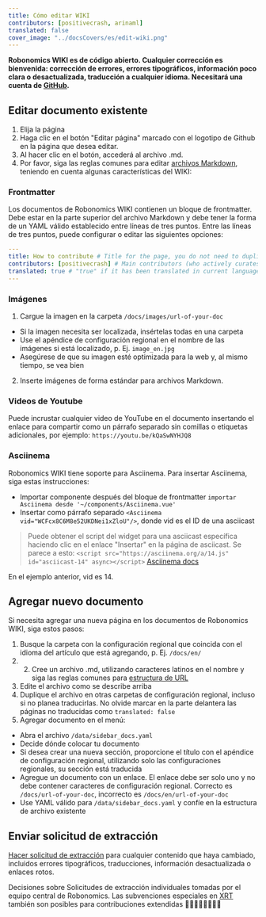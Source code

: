```yaml
---
title: Cómo editar WIKI
contributors: [positivecrash, arinaml]
translated: false
cover_image: "../docsCovers/es/edit-wiki.png"
---
```


**Robonomics WIKI es de código abierto. Cualquier corrección es bienvenida: corrección de errores, errores tipográficos, información poco clara o desactualizada, traducción a cualquier idioma. Necesitará una cuenta de [GitHub](https://github.com/).** 

## Editar documento existente

1. Elija la página
2. Haga clic en el botón "Editar página" marcado con el logotipo de Github en la página que desea editar.
3. Al hacer clic en el botón, accederá al archivo .md.
4. Por favor, siga las reglas comunes para editar [archivos Markdown](https://en.wikipedia.org/wiki/Markdown), teniendo en cuenta algunas características del WIKI:

### Frontmatter
Los documentos de Robonomics WIKI contienen un bloque de frontmatter. Debe estar en la parte superior del archivo Markdown y debe tener la forma de un YAML válido establecido entre líneas de tres puntos. Entre las líneas de tres puntos, puede configurar o editar las siguientes opciones:

```YAML
---
title: How to contribute # Title for the page, you do not need to duplicate it in text
contributors: [positivecrash] # Main contributors (who actively curates this page). GitHub nickname required, without any additional symbols
translated: true # "true" if it has been translated in current language (see locale folder name of doc)
---
```

### Imágenes
1. Cargue la imagen en la carpeta `/docs/images/url-of-your-doc`
* Si la imagen necesita ser localizada, insértelas todas en una carpeta
* Use el apéndice de configuración regional en el nombre de las imágenes si está localizado, p. Ej. `image_en.jpg`
* Asegúrese de que su imagen esté optimizada para la web y, al mismo tiempo, se vea bien
2. Inserte imágenes de forma estándar para archivos Markdown.

### Videos de Youtube
Puede incrustar cualquier video de YouTube en el documento insertando el enlace para compartir como un párrafo separado sin comillas o etiquetas adicionales, por ejemplo: `https://youtu.be/kQaSwNYHJQ8`

### Asciinema
Robonomics WIKI tiene soporte para Asciinema. Para insertar Asciinema, siga estas instrucciones:
* Importar componente después del bloque de frontmatter `importar Asciinema desde '~/components/Asciinema.vue'`
* Insertar como párrafo separado `<Asciinema vid="WCFcx8C6M8e52UKDNei1xZloU"/>`, donde vid es el ID de una asciicast 

> Puede obtener el script del widget para una asciicast específica haciendo clic en el enlace "Insertar" en la página de asciicast.
> Se parece a esto:
> `<script src="https://asciinema.org/a/14.js" id="asciicast-14" async></script>`
[Asciinema docs](https://asciinema.org/docs/embedding)

En el ejemplo anterior, vid es 14.

## Agregar nuevo documento

Si necesita agregar una nueva página en los documentos de Robonomics WIKI, siga estos pasos:

1. Busque la carpeta con la configuración regional que coincida con el idioma del artículo que está agregando, p. Ej. `/docs/en/`
2. 2. Cree un archivo .md, utilizando caracteres latinos en el nombre y siga las reglas comunes para [estructura de URL](https://developers.google.com/search/docs/advanced/guidelines/url-structure)
3. Edite el archivo como se describe arriba
4. Duplique el archivo en otras carpetas de configuración regional, incluso si no planea traducirlas. No olvide marcar en la parte delantera las páginas no traducidas como `translated: false`
5. Agregar documento en el menú:
* Abra el archivo `/data/sidebar_docs.yaml`
* Decide dónde colocar tu documento
* Si desea crear una nueva sección, proporcione el título con el apéndice de configuración regional, utilizando solo las configuraciones regionales, su sección está traducida
* Agregue un documento con un enlace. El enlace debe ser solo uno y no debe contener caracteres de configuración regional. Correcto es `/docs/url-of-your-doc`, incorrecto es `/docs/en/url-of-your-doc`
* Use YAML válido para  `/data/sidebar_docs.yaml` y confíe en la estructura de archivo existente

## Enviar solicitud de extracción

[Hacer solicitud de extracción](https://docs.github.com/github/collaborating-with-issues-and-pull-requests/creating-a-pull-request) para cualquier contenido que haya cambiado, incluidos errores tipográficos, traducciones, información desactualizada o enlaces rotos.

Decisiones sobre Solicitudes de extracción individuales tomadas por el equipo central de Robonomics. Las subvenciones especiales en [XRT](https://robonomics.network/community#token) también son posibles para contribuciones extendidas 🤖💙💛💚💎🍭🎉🔌
